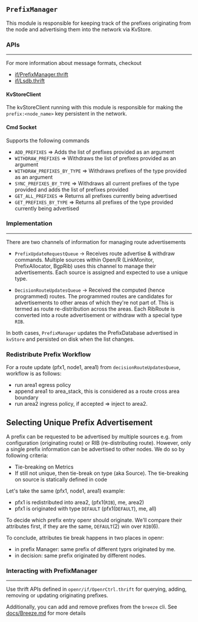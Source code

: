 `PrefixManager`
---------------

This module is responsible for keeping track of the prefixes originating
from the node and advertising them into the network via KvStore.

### APIs
---

For more information about message formats, checkout
- [if/PrefixManager.thrift](https://github.com/facebook/openr/blob/master/openr/if/PrefixManager.thrift)
- [if/Lsdb.thrift](https://github.com/facebook/openr/blob/master/openr/if/Lsdb.thrift)

#### KvStoreClient
The kvStoreClient running with this module is responsible for making the
`prefix:<node_name>` key persistent in the network.

#### Cmd Socket
Supports the following commands
- `ADD_PREFIXES` => Adds the list of prefixes provided as an argument
- `WITHDRAW_PREFIXES` => Withdraws the list of prefixes provided as an argument
- `WITHDRAW_PREFIXES_BY_TYPE` => Withdraws prefixes of the type provided as an
                                 argument
- `SYNC_PREFIXES_BY_TYPE` => Withdraws all current prefixes of the type provided
                             and adds the list of prefixes provided
- `GET_ALL_PREFIXES` => Returns all prefixes currently being advertised
- `GET_PREFIXES_BY_TYPE` => Returns all prefixes of the type provided currently
                            being advertised

### Implementation
---
There are two channels of information for managing route advertisements

- `PrefixUpdateRequestQueue` -> Receives route advertise & withdraw commands.
Multiple sources within Open/R (LinkMonitor, PrefixAllocator, BgpRib) uses this
channel to manage their advertisements. Each source is assigned and expected to
use a unique type.

- `DecisionRouteUpdatesQueue` -> Received the computed (hence programmed)
routes. The programmed routes are candidates for advertisements to other areas
of which they're not part of. This is termed as route re-distribution across
the areas. Each RibRoute is converted into a route advertisement or withdraw
with a special type `RIB`.

In both cases, `PrefixManager` updates the PrefixDatabase advertised in
`kvStore` and persisted on disk when the list changes.

### Redistribute Prefix Workflow

For a route update (pfx1, node1, area1) from `decisionRouteUpdatesQueue`,
workflow is as follows:
- run area1 egress policy
- append area1 to area_stack, this is considered as a route cross area boundary
- run area2 ingress policy, if accepted => inject to area2.

## Selecting Unique Prefix Advertisement
A prefix can be requested to be advertised by multiple sources e.g. from
configuration (originating route) or RIB (re-distributing route). However,
only a single prefix information can be advertised to other nodes. We do so by
following criteria:
- Tie-breaking on Metrics
- If still not unique, then tie-break on type (aka Source). The tie-breaking on
source is statically defined in code

Let's take the same (pfx1, node1, area1) example:
- pfx1 is redistributed into area2, (pfx1(`RIB`), me, area2)
- pfx1 is originated with type `DEFAULT` (pfx1(`DEFAULT`), me, all)

To decide which prefix entry openr should originate. We'll compare their
attributes first, if they are the same, `DEFAULT`(2) win over `RIB`(6).

To conclude, attributes tie break happens in two places in openr:
- in prefix Manager: same prefix of different typrs originated by me.
- in decision: same prefix originated by different nodes.

### Interacting with PrefixManager
---

Use thrift APIs defined in `openr/if/OpenrCtrl.thrift` for querying, adding,
removing or updating originating prefixes.

Additionally, you can add and remove prefixes from the `breeze` cli. See
[docs/Breeze.md](https://github.com/facebook/openr/blob/master/openr/docs/Breeze.md)
for more details
